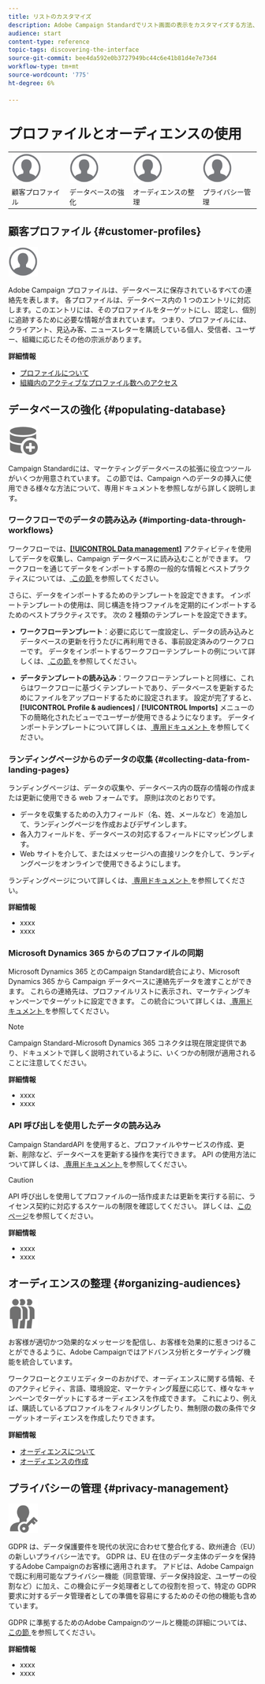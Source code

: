 ```yaml
---
title: リストのカスタマイズ
description: Adobe Campaign Standardでリスト画面の表示をカスタマイズする方法、およびリスト画面に対する操作（要素の並べ替え、フィルタリング、削除、複製）を説明します。 指定された 1 つまたは複数のリソースの要素を画面に表示します。
audience: start
content-type: reference
topic-tags: discovering-the-interface
source-git-commit: bee4da592e0b3727949bc44c6e41b81d4e7e73d4
workflow-type: tm+mt
source-wordcount: '775'
ht-degree: 6%

---
```



# プロファイルとオーディエンスの使用

<table>
<tr>
    <td valign="top">
        <a href="../../start/using/work-with-audiences.md"><img width="60px" alt="条件" src="assets/icon_profile.svg"/></a>
    </td>
    <td valign="top">
        <a href="../../api/using/creating-a-service.md"><img width="60px" alt="条件" src="assets/icon_profile.svg"/></a>
    </td>
    <td valign="top">
        <a href="../../api/using/interacting-with-custom-resources.md"><img width="60px" alt="条件" src="assets/icon_profile.svg"/></a>
    </td>
    <td valign="top">
        <a href="../../api/using/interacting-with-marketing-history.md"><img width="60px" alt="条件" src="assets/icon_profile.svg"/></a>
    </td>
</tr>
<tr>
<td>顧客プロファイル</td>
<td>データベースの強化</td>
<td>オーディエンスの整理</td>
<td>プライバシー管理</td>
</tr>
</table>

## 顧客プロファイル {#customer-profiles}

<img width="60px" alt="条件" src="assets/icon_profile.svg"/>

Adobe Campaign プロファイルは、データベースに保存されているすべての連絡先を表します。 各プロファイルは、データベース内の 1 つのエントリに対応します。このエントリには、そのプロファイルをターゲットにし、認定し、個別に追跡するために必要な情報が含まれています。 つまり、プロファイルには、クライアント、見込み客、ニュースレターを購読している個人、受信者、ユーザー、組織に応じたその他の宗派があります。

**詳細情報**

* [プロファイルについて](../../audiences/using/about-profiles.md)
* [組織内のアクティブなプロファイル数へのアクセス](../../audiences/using/active-profiles.md)

## データベースの強化 {#populating-database}

<img width="60px" alt="条件" src="assets/icon_populate.svg"/>

Campaign Standardには、マーケティングデータベースの拡張に役立つツールがいくつか用意されています。 この節では、Campaign へのデータの挿入に使用できる様々な方法について、専用ドキュメントを参照しながら詳しく説明します。

### ワークフローでのデータの読み込み {#importing-data-through-workflows}

ワークフローでは、[**[!UICONTROL Data management]**](../../automating/using/about-data-management-activities.md) アクティビティを使用してデータを収集し、Campaign データベースに読み込むことができます。 ワークフローを通じてデータをインポートする際の一般的な情報とベストプラクティスについては、[ この節 ](../../automating/using/about-data-import-and-export.md) を参照してください。

さらに、データをインポートするためのテンプレートを設定できます。 インポートテンプレートの使用は、同じ構造を持つファイルを定期的にインポートするためのベストプラクティスです。 次の 2 種類のテンプレートを設定できます。

* **ワークフローテンプレート**：必要に応じて一度設定し、データの読み込みとデータベースの更新を行うたびに再利用できる、事前設定済みのワークフローです。 データをインポートするワークフローテンプレートの例について詳しくは、[ この節 ](../../automating/using/creating-import-workflow-templates.md) を参照してください。

* **データテンプレートの読み込み**：ワークフローテンプレートと同様に、これらはワークフローに基づくテンプレートであり、データベースを更新するためにファイルをアップロードするために設定されます。 設定が完了すると、**[!UICONTROL Profile & audiences]** / **[!UICONTROL Imports]** メニューの下の簡略化されたビューでユーザーが使用できるようになります。 データインポートテンプレートについて詳しくは、[ 専用ドキュメント ](../../automating/using/importing-data-with-import-templates.md) を参照してください。

### ランディングページからのデータの収集 {#collecting-data-from-landing-pages}

ランディングページは、データの収集や、データベース内の既存の情報の作成または更新に使用できる web フォームです。 原則は次のとおりです。

* データを収集するための入力フィールド（名、姓、メールなど）を追加して、ランディングページを作成およびデザインします。
* 各入力フィールドを、データベースの対応するフィールドにマッピングします。
* Web サイトを介して、またはメッセージへの直接リンクを介して、ランディングページをオンラインで使用できるようにします。

ランディングページについて詳しくは、[ 専用ドキュメント ](../../channels/using/getting-started-with-landing-pages.md) を参照してください。

**詳細情報**

* xxxx
* xxxx

### Microsoft Dynamics 365 からのプロファイルの同期

Microsoft Dynamics 365 とのCampaign Standard統合により、Microsoft Dynamics 365 から Campaign データベースに連絡先データを渡すことができます。
これらの連絡先は、プロファイルリストに表示され、マーケティングキャンペーンでターゲットに設定できます。 この統合について詳しくは、[ 専用ドキュメント ](../../integrating/using/d365-acs-get-started.md) を参照してください。

>[!NOTE]
>
>Campaign Standard-Microsoft Dynamics 365 コネクタは現在限定提供であり、ドキュメントで詳しく説明されているように、いくつかの制限が適用されることに注意してください。

**詳細情報**

* xxxx
* xxxx

### API 呼び出しを使用したデータの読み込み

Campaign StandardAPI を使用すると、プロファイルやサービスの作成、更新、削除など、データベースを更新する操作を実行できます。 API の使用方法について詳しくは、[ 専用ドキュメント ](../../api/using/get-started-apis.md) を参照してください。

>[!CAUTION]
>
>API 呼び出しを使用してプロファイルの一括作成または更新を実行する前に、ライセンス契約に対応するスケールの制限を確認してください。 詳しくは、[このページ](https://helpx.adobe.com/jp/legal/product-descriptions/campaign-standard.html#ITInfrastructureResourcesbyActiveProfilesTiers)を参照してください。

**詳細情報**

* xxxx
* xxxx

## オーディエンスの整理 {#organizing-audiences}

<img width="60px" alt="条件" src="assets/icon_audience.svg"/>

お客様が適切かつ効果的なメッセージを配信し、お客様を効果的に惹きつけることができるように、Adobe Campaignではアドバンス分析とターゲティング機能を統合しています。

ワークフローとクエリエディターのおかげで、オーディエンスに関する情報、そのアクティビティ、言語、環境設定、マーケティング履歴に応じて、様々なキャンペーンでターゲットにするオーディエンスを作成できます。 これにより、例えば、購読しているプロファイルをフィルタリングしたり、無制限の数の条件でターゲットオーディエンスを作成したりできます。

**詳細情報**

* [オーディエンスについて](../../audiences/using/about-audiences.md)
* [オーディエンスの作成](../../audiences/using/creating-audiences.md)

## プライバシーの管理 {#privacy-management}

<img width="60px" alt="conditions" src="assets/icon_privacy.svg"/>

GDPR は、データ保護要件を現代の状況に合わせて整合化する、欧州連合（EU）の新しいプライバシー法です。 GDPR は、EU 在住のデータ主体のデータを保持するAdobe Campaignのお客様に適用されます。 アドビは、Adobe Campaignで既に利用可能なプライバシー機能（同意管理、データ保持設定、ユーザーの役割など）に加え、この機会にデータ処理者としての役割を担って、特定の GDPR 要求に対するデータ管理者としての準備を容易にするためのその他の機能も含めています。

GDPR に準拠するためのAdobe Campaignのツールと機能の詳細については、[ この節 ](../../start/using/privacy.md) を参照してください。

**詳細情報**

* xxxx
* xxxx